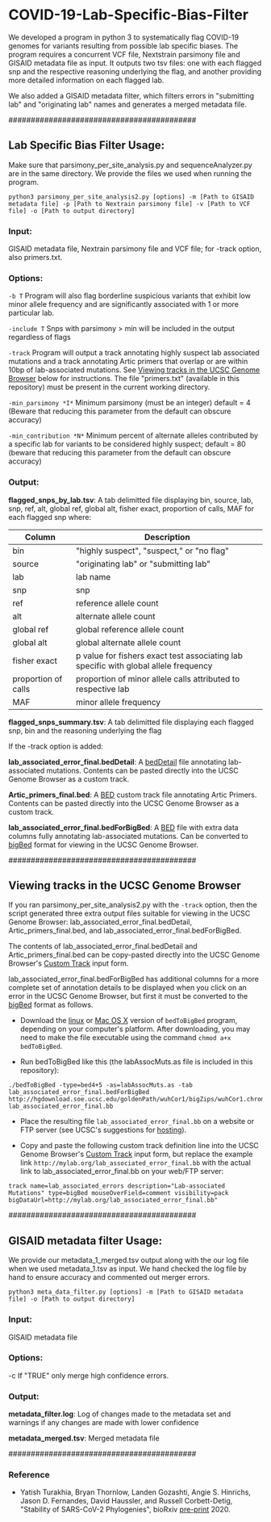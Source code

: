 # COVID-19-Lab-Specific-Bias-Filter
We developed a program in python 3 to systematically flag COVID-19 genomes for variants resulting from possible lab specific biases. The program requires a concurrent VCF file, Nextstrain parsimony file and GISAID metadata file as input. It outputs two tsv files: one with each flagged snp and the respective reasoning underlying the flag, and another providing more detailed information on each flagged lab.

We also added a GISAID metadata filter, which filters errors in "submitting lab" and "originating lab" names and generates a merged metadata file.

##########################################

## Lab Specific Bias Filter Usage:

Make sure that parsimony_per_site_analysis.py and sequenceAnalyzer.py are in the same directory. We provide the files we used when running the program.

```
python3 parsimony_per_site_analysis2.py [options] -m [Path to GISAID metadata file] -p [Path to Nextrain parsimony file] -v [Path to VCF file] -o [Path to output directory]
```

### Input:

GISAID metadata file, Nextrain parsimony file and VCF file; for -track option, also primers.txt.

### Options:

`-b T`                 Program will also flag borderline suspicious variants that exhibit low minor allele frequency and are                          significantly associated with 1 or more particular lab.

`-include T`           Snps with parsimony > min will be included in the output regardless of flags

`-track`               Program will output a track annotating highly suspect lab associated mutations and a track annotating                          Artic primers that overlap or are within 10bp of lab-associated mutations.
                     See [Viewing tracks in the UCSC Genome Browser](#viewing-tracks-in-the-UCSC-Genome-Browser) below for instructions.
                     The file "primers.txt" (available in this repository) must be present in the current working directory.

`-min_parsimony *I*`    Minimum parsimony (must be an integer) default = 4 (Beware that reducing this parameter from the default
                     can obscure accuracy)

`-min_contribution *N*` Minimum percent of alternate alleles contributed by a
                     specific lab for variants to be considered highly
                     suspect; default = 80 (beware that reducing this
                     parameter from the default can obscure accuracy)

### Output:

**flagged_snps_by_lab.tsv**:    A tab delimitted file displaying bin, source, lab, snp, ref, alt, global ref, global alt, fisher                              exact, proportion of calls, MAF for each flagged snp where:

| Column | Description |
| ------ | ----------- |
| bin | "highly suspect", "suspect," or "no flag"  |
| source | "originating lab" or "submitting lab" |
| lab | lab name |
| snp | snp |
| ref | reference allele count |
| alt | alternate allele count |
| global ref | global reference allele count |
| global alt | global alternate allele count |
| fisher exact | p value for fishers exact test associating lab specific with global allele frequency |
| proportion of calls | proportion of minor allele calls attributed to respective lab |
| MAF | minor allele frequency |

**flagged_snps_summary.tsv**:   A tab delimitted file displaying each flagged snp, bin and the reasoning underlying the flag

If the -track option is added:

**lab_associated_error_final.bedDetail**: A [bedDetail](https://genome.ucsc.edu/FAQ/FAQformat.html#format1.7) file annotating lab-associated mutations.  Contents can be pasted directly into the UCSC Genome Browser as a custom track.

**Artic_primers_final.bed**: A [BED](https://genome.ucsc.edu/FAQ/FAQformat.html#format1) custom track file annotating Artic Primers.  Contents can be pasted directly into the UCSC Genome Browser as a custom track.

**lab_associated_error_final.bedForBigBed**:     A [BED](https://genome.ucsc.edu/FAQ/FAQformat.html#format1) file with extra data columns fully annotating lab-associated mutations.  Can be converted to [bigBed](https://genome.ucsc.edu/goldenPath/help/bigBed.html) format for viewing in the UCSC Genome Browser.

##########################################

## Viewing tracks in the UCSC Genome Browser

If you ran parsimony_per_site_analysis2.py with the `-track` option, then the script generated three extra output files suitable for viewing in the UCSC Genome Browser: lab_associated_error_final.bedDetail, Artic_primers_final.bed, and lab_associated_error_final.bedForBigBed.

The contents of lab_associated_error_final.bedDetail and Artic_primers_final.bed can be copy-pasted directly into the UCSC Genome Browser's [Custom Track](https://genome.ucsc.edu/cgi-bin/hgCustom) input form.

lab_associated_error_final.bedForBigBed has additional columns for a more complete set of annotation details to be displayed when you click on an error in the UCSC Genome Browser, but first it must be converted to the [bigBed](https://genome.ucsc.edu/goldenPath/help/bigBed.html) format as follows.

* Download the [linux](http://hgdownload.soe.ucsc.edu/admin/exe/linux.x86_64/bedToBigBed) or [Mac OS X](http://hgdownload.soe.ucsc.edu/admin/exe/macOSX.x86_64/bedToBigBed) version of `bedToBigBed` program, depending on your computer's platform.  After downloading, you may need to make the file executable using the command `chmod a+x bedToBigBed`.

* Run bedToBigBed like this (the labAssocMuts.as file is included in this repository):

```
./bedToBigBed -type=bed4+5 -as=labAssocMuts.as -tab lab_associated_error_final.bedForBigBed http://hgdownload.soe.ucsc.edu/goldenPath/wuhCor1/bigZips/wuhCor1.chrom.sizes lab_associated_error_final.bb
```

* Place the resulting file `lab_associated_error_final.bb` on a website or FTP server (see UCSC's suggestions for [hosting](https://genome.ucsc.edu/goldenPath/help/hgTrackHubHelp.html#Hosting)).

* Copy and paste the following custom track definition line into the UCSC Genome Browser's [Custom Track](https://genome.ucsc.edu/cgi-bin/hgCustom) input form, but replace the example link `http://mylab.org/lab_associated_error_final.bb` with the actual link to lab_associated_error_final.bb on your web/FTP server:

```
track name=lab_associated_errors description="Lab-associated Mutations" type=bigBed mouseOverField=comment visibility=pack bigDataUrl=http://mylab.org/lab_associated_error_final.bb"
```

##########################################

## GISAID metadata filter Usage:

We provide our metadata_1_merged.tsv output along with the our log file when we used metadata_1.tsv as input. We hand checked the log file by hand to ensure accuracy and commented out merger errors.

```
python3 meta_data_filter.py [options] -m [Path to GISAID metadata file] -o [Path to output directory]
```

### Input:

GISAID metadata file

### Options:

-c     If "TRUE" only merge high confidence errors.

### Output:

**metadata_filter.log**:     Log of changes made to the metadata set and warnings if any changes are made with lower confidence

**metadata_merged.tsv**:     Merged metadata file


##########################################

### Reference
* Yatish Turakhia, Bryan Thornlow, Landen Gozashti, Angie S. Hinrichs, Jason D. Fernandes, David Haussler, and Russell Corbett-Detig, "Stability of SARS-CoV-2 Phylogenies", bioRxiv [pre-print](https://www.biorxiv.org/content/10.1101/2020.06.08.141127v1) 2020.
